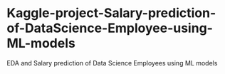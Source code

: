 # Kaggle-project-Salary-prediction-of-DataScience-Employee-using-ML-models
EDA and Salary prediction of Data Science Employees using ML models
